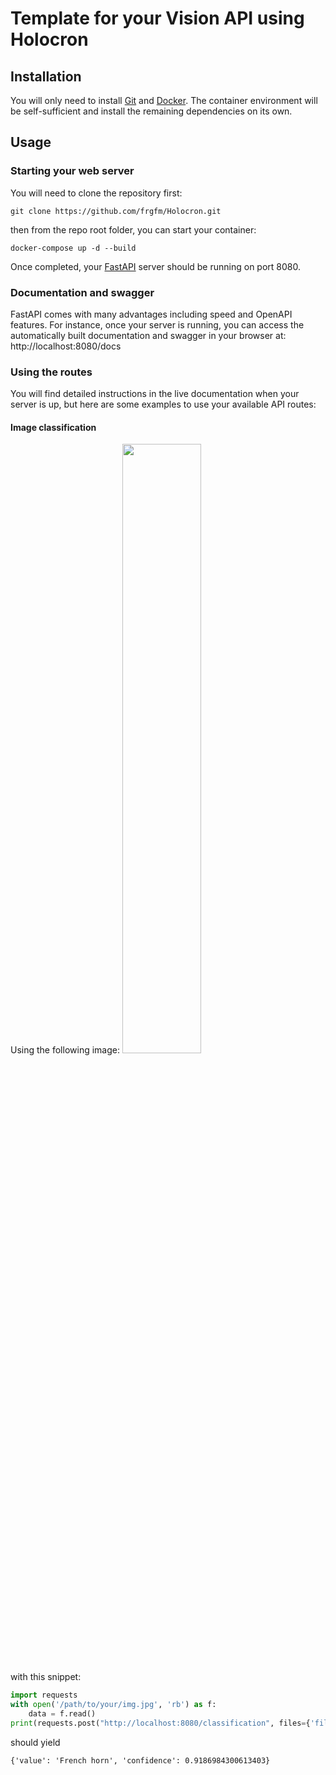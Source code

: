 # Template for your Vision API using Holocron

## Installation

You will only need to install [Git](https://git-scm.com/book/en/v2/Getting-Started-Installing-Git) and [Docker](https://docs.docker.com/get-docker/). The container environment will be self-sufficient and install the remaining dependencies on its own.

## Usage

### Starting your web server

You will need to clone the repository first:
```shell
git clone https://github.com/frgfm/Holocron.git
```
then from the repo root folder, you can start your container:

```shell
docker-compose up -d --build
```
Once completed, your [FastAPI](https://fastapi.tiangolo.com/) server should be running on port 8080.

### Documentation and swagger

FastAPI comes with many advantages including speed and OpenAPI features. For instance, once your server is running, you can access the automatically built documentation and swagger in your browser at: http://localhost:8080/docs


### Using the routes

You will find detailed instructions in the live documentation when your server is up, but here are some examples to use your available API routes:

#### Image classification

Using the following image:
<img src="https://m.media-amazon.com/images/I/517Nh08xqkL._AC_SX425_.jpg" width="50%" height="50%">

with this snippet:

```python
import requests
with open('/path/to/your/img.jpg', 'rb') as f:
    data = f.read()
print(requests.post("http://localhost:8080/classification", files={'file': data}).json())
```

should yield
```
{'value': 'French horn', 'confidence': 0.9186984300613403}
```
